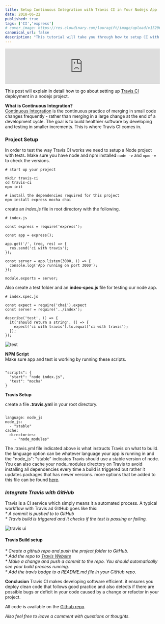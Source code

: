 ```yaml
---
title: Setup Continuous Integration with Travis CI in Your Nodejs App
date: 2018-06-22
published: true
tags: ['CI','express']
# cover_image: https://res.cloudinary.com/lauragift/image/upload/v1529656180/logo-travisci-wide1_lcjhdf.jpg
canonical_url: false
description: "This tutorial will take you through how to setup CI with travis in nodejs app"
---
```


<iframe style="width: 100%; max-height: 115px; border: none;" src='https://api.parler.io/ss/player?url=https%3A%2F%2Fwww.parler.io%2Faudio%2F16923918848%2F0c36c2d676426bcaac9fa74cee12dbd86607a879.59c77039-9f59-4802-896c-22ccfd8feeff.mp3'></iframe>

This post will explain in detail how to go about setting up [Travis CI](https://travis-ci.org/) deployment in a nodejs project.

**What is Continuous Integration?**  
[Continuous Integration](https://en.wikipedia.org/wiki/Continuous_integration) is the continuous practice of merging in small code changes frequently - rather than merging in a large change at the end of a development cycle. The goal is to build healthier software by developing and testing in smaller increments. This is where Travis CI comes in.

### Project Setup
In order to test the way Travis CI works we need to setup a Node project with tests.
Make sure you have node and npm installed `node -v` and `npm -v` to check the versions.


```
# start up your project

mkdir travis-ci
cd travis-ci
npm init

# install the dependencies required for this project
npm install express mocha chai
```

create an _index.js_ file  in root directory with the following.

```
# index.js

const express = require('express');

const app = express();

app.get('/', (req, res) => {
  res.send('ci with travis');
});

const server = app.listen(3000, () => {
  console.log('App running on port 3000');
});

module.exports = server;
```

Also create a test folder and an __index-spec.js__ file for testing our node app.

```
# index.spec.js

const expect = require('chai').expect
const server = require('../index');

describe('test', () => {
  it('should return a string', () => {
    expect('ci with travis').to.equal('ci with travis');
  });
});

```
![test](https://res.cloudinary.com/lauragift/image/upload/v1529662546/Screenshot_from_2018-06-22_11-11-40_nyow0d.png)

**NPM Script**  
Make sure app and test is working by running these scripts.
```

"scripts": {
  "start": "node index.js",
  "test": "mocha"
}
```

**Travis Setup**

create a file __.travis.yml__ in your root directory.

```

language: node_js
node_js: 
  - "stable"
cache:
  directories:
    - "node_modules"
```
The .travis.yml file indicated above is what instructs Travis on what to build. the language option can be whatever language your app is running in and the "node_js": "stable" indicates Travis should use a stable version of node. You can also cache your node_modules directory on Travis to avoid installing all dependencies every time a build is triggered but rather it updates packages that has newer versions. more options that be added to this file can be found [here](https://docs.travis-ci.com/user/getting-started/).

### _Integrate Travis with GitHub_

Travis is a CI service which simply means it a automated process. A typical workflow with Travis ad GitHub goes like this:  
_* A commit is pushed to to GitHub_  
_* Travis build is triggered and it checks if the test is passing or failing._

![travis ui](https://res.cloudinary.com/lauragift/image/upload/v1529664742/Screenshot_from_2018-06-22_11-49-48_abjiek.png)

#### Travis Build setup

_* Create a github repo and push the project folder to GitHub._  
_* Add the repo to [Travis Website](https://travis-ci.org/)_  
_* Make a change and push a commit to the repo. You should automatically see your build process running._  
_* Add the travis badge to a README.md file in your GitHub repo._

**Conclusion**
Travis CI makes developing software efficient. it ensures you deploy clean code that follows good practice and also detects if there are possible bugs or deficit in your code caused by a change or refactor in your project.

All code is available on the [Github repo](https://github.com/lauragift21/travis-blog).

_Also feel free to leave a comment with questions or thoughts._